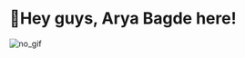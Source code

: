 # 👋Hey guys, Arya Bagde here!
![no_gif](https://user-images.githubusercontent.com/69676190/149118436-ea6a3701-5104-40df-bc82-63dde3ce5371.gif)
